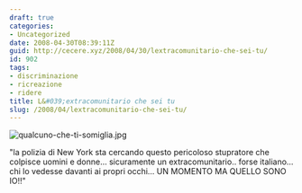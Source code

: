 ```yaml
---
draft: true
categories:
- Uncategorized
date: 2008-04-30T08:39:11Z
guid: http://cecere.xyz/2008/04/30/lextracomunitario-che-sei-tu/
id: 902
tags:
- discriminazione
- ricreazione
- ridere
title: L&#039;extracomunitario che sei tu
slug: /2008/04/lextracomunitario-che-sei-tu/
---
```


![qualcuno-che-ti-somiglia.jpg](http://cecere.xyz/wp-content/uploads/sites/3/2008/04/qualcuno-che-ti-somiglia.jpg)

"la polizia di New York sta cercando questo pericoloso stupratore che colpisce uomini e donne… sicuramente un extracomunitario.. forse italiano… chi lo vedesse davanti ai propri occhi… UN MOMENTO MA QUELLO SONO IO!!"